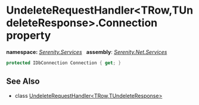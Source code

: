 # UndeleteRequestHandler&lt;TRow,TUndeleteResponse&gt;.Connection property
**namespace:** *[Serenity.Services](../../README.md#serenity.services-namespace)*   **assembly**: *[Serenity.Net.Services](../../README.md)*

```csharp
protected IDbConnection Connection { get; }
```

## See Also

* class [UndeleteRequestHandler&lt;TRow,TUndeleteResponse&gt;](../UndeleteRequestHandler-2.md)